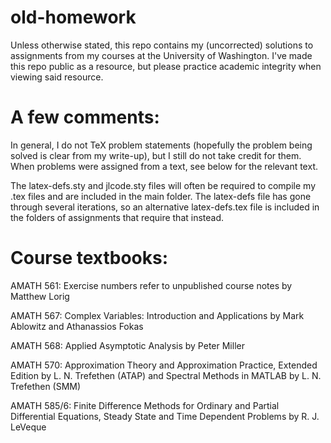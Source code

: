 # old-homework
Unless otherwise stated, this repo contains my (uncorrected) solutions to assignments from my courses at the University of Washington. I've made this repo public as a resource, but please practice academic integrity when viewing said resource. 

# A few comments:
In general, I do not TeX problem statements (hopefully the problem being solved is clear from my write-up), but I still do not take credit for them. When problems were assigned from a text, see below for the relevant text.

The latex-defs.sty and jlcode.sty files will often be required to compile my .tex files and are included in the main folder. The latex-defs file has gone through several iterations, so an alternative latex-defs.tex file is included in the folders of assignments that require that instead. 

# Course textbooks:
AMATH 561: Exercise numbers refer to unpublished course notes by Matthew Lorig

AMATH 567: Complex Variables: Introduction and Applications by Mark Ablowitz and Athanassios Fokas

AMATH 568: Applied Asymptotic Analysis by Peter Miller

AMATH 570: Approximation Theory and Approximation Practice, Extended Edition by L. N. Trefethen (ATAP) and Spectral Methods in MATLAB by L. N. Trefethen (SMM)

AMATH 585/6: Finite Difference Methods for Ordinary and Partial Differential Equations, Steady State and Time Dependent Problems by R. J. LeVeque
